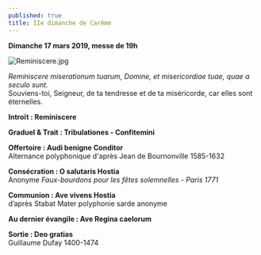 ```yaml
---
published: true
title: IIe dimanche de Carême
---
```

**Dimanche 17 mars 2019, messe de 19h**  

![Reminiscere.jpg]({{site.baseurl}}/images/Reminiscere.jpg)

*Reminiscere miserationum tuarum, Domine, et misericordiae tuae, quae a seculo sunt.*  
Souviens-toi, Seigneur, de ta tendresse et de ta miséricorde, car elles sont éternelles.

**Introït : Reminiscere**

**Graduel & Trait : Tribulationes - Confitemini**

**Offertoire :  Audi benigne Conditor**  
Alternance polyphonique d'après Jean de Bournonville 1585-1632

**Consécration : O salutaris Hostia**  
Anonyme *Faux-bourdons pour les fêtes solemnelles - Paris 1771*

**Communion : Ave vivens Hostia**  
d’après Stabat Mater polyphonie sarde anonyme

**Au dernier évangile : Ave Regina caelorum**  

**Sortie : Deo gratias**  
Guillaume Dufay 1400-1474
